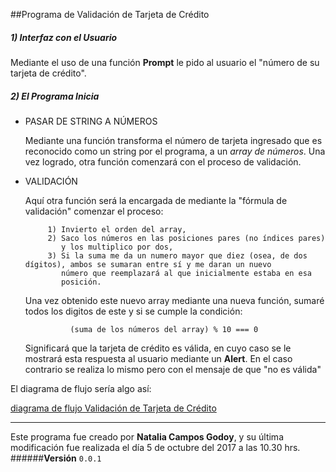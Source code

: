 ##Programa de Validación de Tarjeta de Crédito

##### 1) Interfaz con el Usuario

Mediante el uso de una función **Prompt** le pido al usuario el "número de su tarjeta de crédito".


##### 2) El Programa Inicia

* PASAR DE STRING A NÚMEROS

  Mediante una función transforma el número de tarjeta ingresado que es reconocido como un string por el programa, a un *array de números*. Una vez logrado, otra función comenzará con el proceso de validación.
  
 
* VALIDACIÓN
  
  Aquí otra función será la encargada de mediante la "fórmula de validación" comenzar el proceso:
  
           1) Invierto el orden del array,
           2) Saco los números en las posiciones pares (no índices pares) 
              y los multiplico por dos,
           3) Si la suma me da un numero mayor que diez (osea, de dos                 dígitos), ambos se sumaran entre sí y me daran un nuevo 
              número que reemplazará al que inicialmente estaba en esa
              posición.
  
  Una vez obtenido este nuevo array mediante una nueva función, sumaré todos los digitos de este y si se cumple la condición:
  
                (suma de los números del array) % 10 === 0

  Significará que la tarjeta de crédito es válida, en cuyo caso se le mostrará esta respuesta al usuario mediante un **Alert**. En el caso contrario se realiza lo mismo pero con el mensaje de que "no es válida"
  
  

El diagrama de flujo sería algo así:

[diagrama de flujo Validación de Tarjeta de Crédito](https://drive.google.com/file/d/0B0ZLNSf1dRANZ3FmVTQ2b3dUVDQ/view)


******
Este programa fue creado por **Natalia Campos Godoy**, y su última modificación fue realizada el día 5 de octubre del 2017 a las 10.30 hrs.
######**Versión** `0.0.1`

